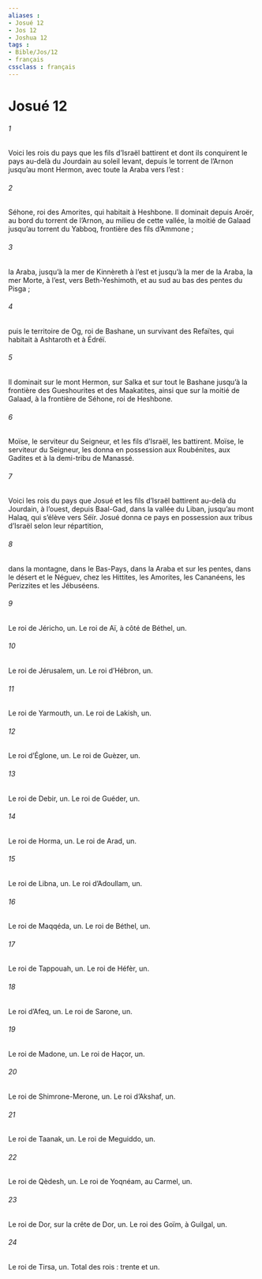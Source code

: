 ```yaml
---
aliases : 
- Josué 12
- Jos 12
- Joshua 12
tags : 
- Bible/Jos/12
- français
cssclass : français
---
```


# Josué 12

###### 1
Voici les rois du pays que les fils d’Israël battirent et dont ils conquirent le pays au-delà du Jourdain au soleil levant, depuis le torrent de l’Arnon jusqu’au mont Hermon, avec toute la Araba vers l’est :
###### 2
Séhone, roi des Amorites, qui habitait à Heshbone. Il dominait depuis Aroër, au bord du torrent de l’Arnon, au milieu de cette vallée, la moitié de Galaad jusqu’au torrent du Yabboq, frontière des fils d’Ammone ;
###### 3
la Araba, jusqu’à la mer de Kinnèreth à l’est et jusqu’à la mer de la Araba, la mer Morte, à l’est, vers Beth-Yeshimoth, et au sud au bas des pentes du Pisga ;
###### 4
puis le territoire de Og, roi de Bashane, un survivant des Refaïtes, qui habitait à Ashtaroth et à Édréï.
###### 5
Il dominait sur le mont Hermon, sur Salka et sur tout le Bashane jusqu’à la frontière des Gueshourites et des Maakatites, ainsi que sur la moitié de Galaad, à la frontière de Séhone, roi de Heshbone.
###### 6
Moïse, le serviteur du Seigneur, et les fils d’Israël, les battirent. Moïse, le serviteur du Seigneur, les donna en possession aux Roubénites, aux Gadites et à la demi-tribu de Manassé.
###### 7
Voici les rois du pays que Josué et les fils d’Israël battirent au-delà du Jourdain, à l’ouest, depuis Baal-Gad, dans la vallée du Liban, jusqu’au mont Halaq, qui s’élève vers Séïr. Josué donna ce pays en possession aux tribus d’Israël selon leur répartition,
###### 8
dans la montagne, dans le Bas-Pays, dans la Araba et sur les pentes, dans le désert et le Néguev, chez les Hittites, les Amorites, les Cananéens, les Perizzites et les Jébuséens.
###### 9
Le roi de Jéricho, un.
Le roi de Aï, à côté de Béthel, un.
###### 10
Le roi de Jérusalem, un.
Le roi d’Hébron, un.
###### 11
Le roi de Yarmouth, un.
Le roi de Lakish, un.
###### 12
Le roi d’Églone, un.
Le roi de Guèzer, un.
###### 13
Le roi de Debir, un.
Le roi de Guéder, un.
###### 14
Le roi de Horma, un.
Le roi de Arad, un.
###### 15
Le roi de Libna, un.
Le roi d’Adoullam, un.
###### 16
Le roi de Maqqéda, un.
Le roi de Béthel, un.
###### 17
Le roi de Tappouah, un.
Le roi de Héfèr, un.
###### 18
Le roi d’Afeq, un.
Le roi de Sarone, un.
###### 19
Le roi de Madone, un.
Le roi de Haçor, un.
###### 20
Le roi de Shimrone-Merone, un.
Le roi d’Akshaf, un.
###### 21
Le roi de Taanak, un.
Le roi de Meguiddo, un.
###### 22
Le roi de Qèdesh, un.
Le roi de Yoqnéam, au Carmel, un.
###### 23
Le roi de Dor, sur la crête de Dor, un.
Le roi des Goïm, à Guilgal, un.
###### 24
Le roi de Tirsa, un.
Total des rois : trente et un.
